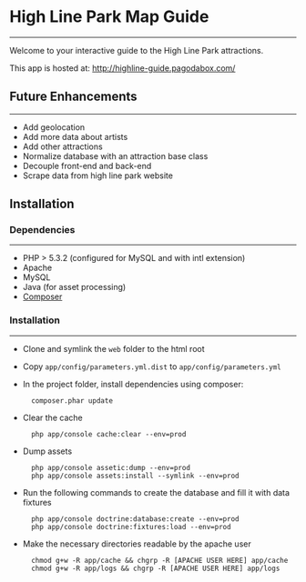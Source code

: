 # High Line Park Map Guide

----

Welcome to your interactive guide to the High Line Park attractions.

This app is hosted at: http://highline-guide.pagodabox.com/

## Future Enhancements
----
* Add geolocation
* Add more data about artists
* Add other attractions
* Normalize database with an attraction base class
* Decouple front-end and back-end
* Scrape data from high line park website

## Installation

### Dependencies
----
* PHP > 5.3.2 (configured for MySQL and with intl extension)
* Apache
* MySQL
* Java (for asset processing)
* [Composer](http://getcomposer.org/download/)

### Installation
----
* Clone and symlink the `web` folder to the html root

* Copy `app/config/parameters.yml.dist` to `app/config/parameters.yml`

* In the project folder, install dependencies using composer:

        composer.phar update

* Clear the cache

        php app/console cache:clear --env=prod

* Dump assets

        php app/console assetic:dump --env=prod
        php app/console assets:install --symlink --env=prod

* Run the following commands to create the database and fill it with data fixtures

        php app/console doctrine:database:create --env=prod
        php app/console doctrine:fixtures:load --env=prod

* Make the necessary directories readable by the apache user

        chmod g+w -R app/cache && chgrp -R [APACHE USER HERE] app/cache
        chmod g+w -R app/logs && chgrp -R [APACHE USER HERE] app/logs